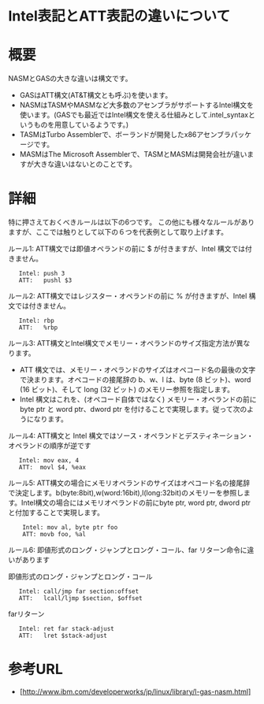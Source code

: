 Intel表記とATT表記の違いについて
====

# 概要
NASMとGASの大きな違いは構文です。
- GASはATT構文(AT&T構文とも呼ぶ)を使います。
- NASMはTASMやMASMなど大多数のアセンブラがサポートするIntel構文を使います。(GASでも最近ではIntel構文を使える仕組みとして.intel_syntaxというものを用意しているようです。)
 - TASMはTurbo Assemblerで、ボーランドが開発したx86アセンブラパッケージです。
 - MASMはThe Microsoft Assemblerで、TASMとMASMは開発会社が違いますが大きな違いはないとのことです。


# 詳細
特に押さえておくべきルールは以下の6つです。
この他にも様々なルールがありますが、ここでは触りとして以下の６つを代表例として取り上げます。

ルール1: ATT構文では即値オペランドの前に $ が付きますが、Intel 構文では付きません。
```
   Intel: push 3
   ATT:   pushl $3
```

ルール2: ATT構文ではレジスター・オペランドの前に % が付きますが、Intel 構文では付きません。
```
   Intel: rbp
   ATT:   %rbp
```

ルール3: ATT構文とIntel構文でメモリー・オペランドのサイズ指定方法が異なります。
- ATT 構文では、メモリー・オペランドのサイズはオペコード名の最後の文字で決まります。オペコードの接尾辞の b、w、l は、byte (8 ビット)、word (16 ビット)、そして long (32 ビット) のメモリー参照を指定します。
- Intel 構文はこれを、(オペコード自体ではなく) メモリー・オペランドの前に byte ptr と word ptr、dword ptr を付けることで実現します。従って次のようになります。

ルール4: ATT構文と Intel 構文ではソース・オペランドとデスティネーション・オペランドの順序が逆です
```
   Intel: mov eax, 4
   ATT:  movl $4, %eax
```


ルール5: ATT構文の場合にメモリオペランドのサイズはオペコード名の接尾辞で決定します。b(byte:8bit),w(word:16bit),l(long:32bit)のメモリーを参照します。Intel構文の場合にはメモリオペランドの前にbyte ptr, word ptr, dword ptrと付加することで実現します。
```
    Intel: mov al, byte ptr foo
    ATT: movb foo, %al
```


ルール6: 即値形式のロング・ジャンプとロング・コール、far リターン命令に違いがあります

即値形式のロング・ジャンプとロング・コール
```
   Intel: call/jmp far section:offset
   ATT:   lcall/ljmp $section, $offset
```

farリターン
```
   Intel: ret far stack-adjust 
   ATT:   lret $stack-adjust
```


# 参考URL
- [http://www.ibm.com/developerworks/jp/linux/library/l-gas-nasm.html]


